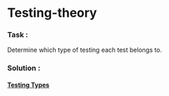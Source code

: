 # Testing-theory

### Task : 
 Determine which type of testing each test belongs to.
 ### Solution :
 #### [Testing Types](https://docs.google.com/spreadsheets/d/1hj-lXIHT6UvVmdwmzFxXvbCPZjWt8p6xtUVdY2p22dI/edit?usp=sharing)
